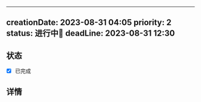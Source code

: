 
---
creationDate: 2023-08-31 04:05
priority: 2
status: 进行中🏃‍
deadLine: 2023-08-31 12:30 
---

## 状态
- [x] 已完成
## 详情